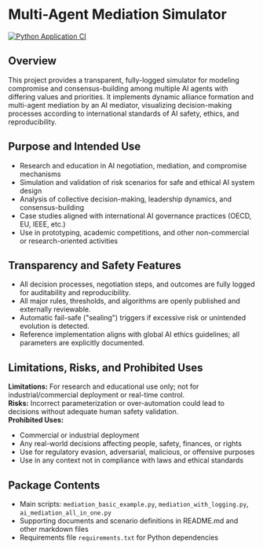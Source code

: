# Multi-Agent Mediation Simulator

[![Python Application CI](https://github.com/japan1988/multi-agent-mediation/actions/workflows/python-app.yml/badge.svg)](https://github.com/japan1988/multi-agent-mediation/actions/workflows/python-app.yml)

## Overview
This project provides a transparent, fully-logged simulator for modeling compromise and consensus-building among multiple AI agents with differing values and priorities. It implements dynamic alliance formation and multi-agent mediation by an AI mediator, visualizing decision-making processes according to international standards of AI safety, ethics, and reproducibility.

## Purpose and Intended Use
- Research and education in AI negotiation, mediation, and compromise mechanisms
- Simulation and validation of risk scenarios for safe and ethical AI system design
- Analysis of collective decision-making, leadership dynamics, and consensus-building
- Case studies aligned with international AI governance practices (OECD, EU, IEEE, etc.)
- Use in prototyping, academic competitions, and other non-commercial or research-oriented activities

## Transparency and Safety Features
- All decision processes, negotiation steps, and outcomes are fully logged for auditability and reproducibility.
- All major rules, thresholds, and algorithms are openly published and externally reviewable.
- Automatic fail-safe ("sealing") triggers if excessive risk or unintended evolution is detected.
- Reference implementation aligns with global AI ethics guidelines; all parameters are explicitly documented.

## Limitations, Risks, and Prohibited Uses
**Limitations:** For research and educational use only; not for industrial/commercial deployment or real-time control.  
**Risks:** Incorrect parameterization or over-automation could lead to decisions without adequate human safety validation.  
**Prohibited Uses:**  
- Commercial or industrial deployment  
- Any real-world decisions affecting people, safety, finances, or rights  
- Use for regulatory evasion, adversarial, malicious, or offensive purposes  
- Use in any context not in compliance with laws and ethical standards  

## Package Contents
- Main scripts: `mediation_basic_example.py`, `mediation_with_logging.py`, `ai_mediation_all_in_one.py`
- Supporting documents and scenario definitions in README.md and other markdown files
- Requirements file `requirements.txt` for Python dependencies
